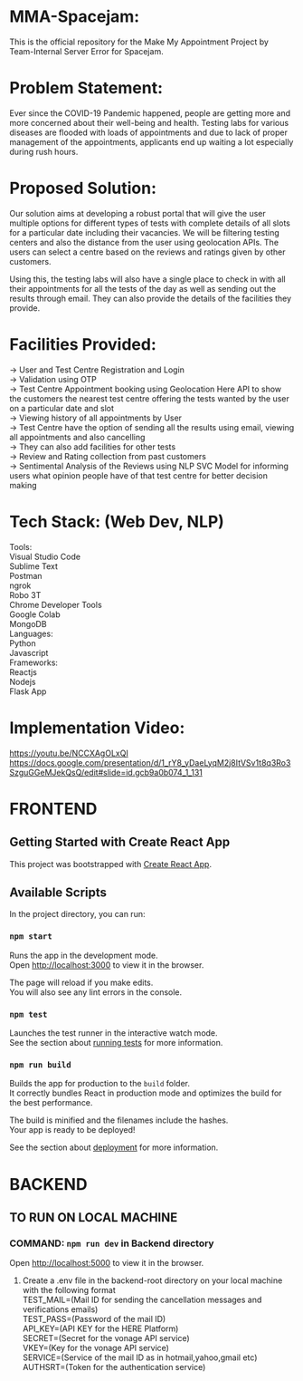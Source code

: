 # MMA-Spacejam:

 This is the official repository for the Make My Appointment Project by Team-Internal Server Error for Spacejam.
 
# Problem Statement:

Ever since the COVID-19 Pandemic happened, people are getting more and more concerned about their well-being and health. 
Testing labs for various diseases are flooded with loads of appointments and due to lack of proper management of the appointments, applicants end up waiting a lot especially during rush hours.

# Proposed Solution:

Our solution aims at developing a robust portal that will give the user multiple options for different types of tests with complete details of all slots for a particular date including their vacancies. We will be filtering testing centers and also the distance from the user using geolocation APIs. The users can select a centre based on the reviews and ratings given by other customers.

Using this, the testing labs will also have a single place to check in with all their appointments for all the tests of the day as well as sending out the results through email. They can also provide the details of the facilities they provide.

# Facilities Provided:

 -> User and Test Centre Registration and Login<br>
 -> Validation using OTP<br>
 -> Test Centre Appointment booking using Geolocation Here API to show the customers the nearest test centre offering the tests wanted by the user on a particular date and slot<br>
 -> Viewing history of all appointments by User<br>
 -> Test Centre have the option of sending all the results using email, viewing all appointments and also cancelling<br>
 -> They can also add facilities for other tests<br>
 -> Review and Rating collection from past customers<br>
 -> Sentimental Analysis of the Reviews using NLP SVC Model for informing users what opinion people have of that test centre for better decision making<br>
 
# Tech Stack: (Web Dev, NLP)

   Tools:<br>
     Visual Studio Code<br>
     Sublime Text<br>
     Postman<br>
     ngrok<br>
     Robo 3T<br>
     Chrome Developer Tools<br>
     Google Colab<br>
     MongoDB <br>
   Languages:<br>
     Python<br>
     Javascript<br>
   Frameworks:<br>
     Reactjs<br>
     Nodejs<br>
     Flask App<br>
     
# Implementation Video:
 
 https://youtu.be/NCCXAgOLxQI
 https://docs.google.com/presentation/d/1_rY8_yDaeLyqM2j8ItVSv1t8q3Ro3SzguGGeMJekQsQ/edit#slide=id.gcb9a0b074_1_131
 
# FRONTEND

## Getting Started with Create React App

This project was bootstrapped with [Create React App](https://github.com/facebook/create-react-app).

## Available Scripts

In the project directory, you can run:

### `npm start`

Runs the app in the development mode.\
Open [http://localhost:3000](http://localhost:3000) to view it in the browser.

The page will reload if you make edits.\
You will also see any lint errors in the console.

### `npm test`

Launches the test runner in the interactive watch mode.\
See the section about [running tests](https://facebook.github.io/create-react-app/docs/running-tests) for more information.

### `npm run build`

Builds the app for production to the `build` folder.\
It correctly bundles React in production mode and optimizes the build for the best performance.

The build is minified and the filenames include the hashes.\
Your app is ready to be deployed!

See the section about [deployment](https://facebook.github.io/create-react-app/docs/deployment) for more information.
  
# BACKEND
## TO RUN ON LOCAL MACHINE<br>
### COMMAND: `npm run dev` in Backend directory<br>
Open [http://localhost:5000](http://localhost:5000) to view it in the browser.<br>

1. Create a .env file in the backend-root directory on your local machine with the following format<br>
TEST_MAIL=(Mail ID for sending the cancellation messages and verifications emails)<br>
TEST_PASS=(Password of the mail ID)<br>
API_KEY=(API KEY for the HERE Platform)<br>
SECRET=(Secret for the vonage API service)<br>
VKEY=(Key for the vonage API service)<br>
SERVICE=(Service of the mail ID as in hotmail,yahoo,gmail etc)<br>
AUTHSRT=(Token for the authentication service)<br>

